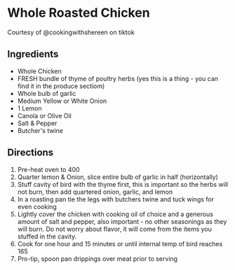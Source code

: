 # Whole Roasted Chicken
Courtesy of @cookingwithshereen on tiktok
 
## Ingredients
- Whole Chicken
- FRESH bundle of thyme of poultry herbs (yes this is a thing - you can find it in the produce sectiom)
- Whole bulb of garlic
- Medium Yellow or White Onion 
- 1 Lemon
- Canola or Olive Oil
- Salt & Pepper
- Butcher's twine

## Directions
1. Pre-heat oven to 400 
2. Quarter lemon & Onion, slice entire bulb of garlic in half (horizontally) 
3. Stuff cavity of bird with the thyme first, this is important so the herbs will not burn, then add quartered onion, garlic, and lemon
4. In a roasting pan tie the legs with butchers twine and tuck wings for even cooking
5. Lightly cover the chicken with cooking oil of choice and a generous amount of salt and pepper, also important - no other seasonings as they will burn. Do not worry about flavor, it will come from the items you stuffed in the cavity.
6. Cook for one hour and 15 minutes or until internal temp of bird reaches 165
7. Pro-tip, spoon pan drippings over meat prior to serving
